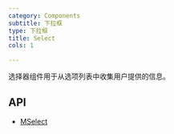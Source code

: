 ```yaml
---
category: Components
subtitle: 下拉框
type: 下拉框
title: Select
cols: 1

---
```


选择器组件用于从选项列表中收集用户提供的信息。

## API

- [MSelect](/docs/api/MSelect)